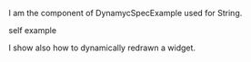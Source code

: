 I am the component of DynamycSpecExample used for String.self example I show also how to dynamically redrawn a widget.